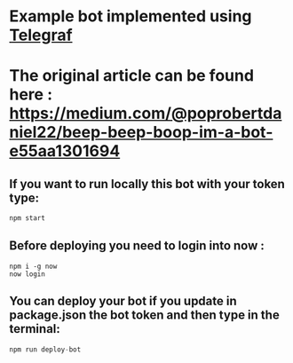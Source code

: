 # Example bot implemented using [Telegraf](https://telegraf.js.org/#/)

# The original article can be found here : https://medium.com/@poprobertdaniel22/beep-beep-boop-im-a-bot-e55aa1301694

## If you want to run locally this bot with your token type:

```javascript
npm start
```
## Before deploying you need to login into now :

```
npm i -g now
now login
```

## You can deploy your bot if you update in package.json the bot token and then type in the terminal:

```javascript
npm run deploy-bot
```